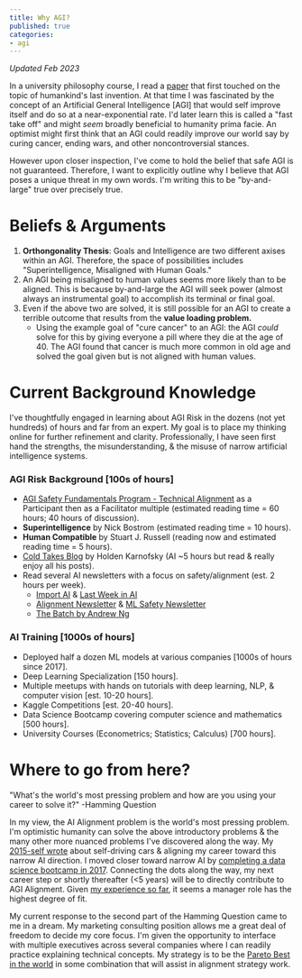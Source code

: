 ```yaml
---
title: Why AGI?
published: true
categories:
- agi
---
```

_Updated Feb 2023_

In a university philosophy course, I read a
[paper](https://vtechworks.lib.vt.edu/bitstream/handle/10919/89424/TechReport05-3.pdf?sequence=1) 
that first touched on the topic of humankind's last invention. 
At that time I was fascinated by the concept of an Artificial General Intelligence [AGI]
that would self improve itself and do so at a near-exponential rate. 
I'd later learn this is called a "fast take off" and might _seem_ broadly beneficial to humanity prima facie. 
An optimist might first think that an AGI could readily improve our world say by curing cancer, ending wars, 
and other noncontroversial stances.

However upon closer inspection, I've come to hold the belief that safe AGI is not guaranteed. 
Therefore, I want to explicitly outline why I believe that AGI poses a unique threat in my own words. 
I'm writing this to be "by-and-large" true over precisely true.

# Beliefs & Arguments
1. **Orthongonality Thesis**: Goals and Intelligence are two different axises within an AGI. Therefore, the space of possibilities includes "Superintelligence, Misaligned with Human Goals."
2. An AGI being misaligned to human values seems more likely than to be aligned. This is because by-and-large the AGI will seek power (almost always an instrumental goal) to accomplish its terminal or final goal.
3. Even if the above two are solved, it is still possible for an AGI to create a terrible outcome that results from the **value loading problem.**
    - Using the example goal of "cure cancer" to an AGI: the AGI _could_ solve for this by giving everyone a pill where they die at the age of 40. The AGI found that cancer is much more common in old age and solved the goal given but is not aligned with human values.

# Current Background Knowledge
I've thoughtfully engaged in learning about AGI Risk in the dozens (not yet hundreds) of hours and far from an expert. My goal is to place my thinking online for further refinement and clarity. Professionally, I have seen first hand the strengths, the misunderstanding, & the misuse of narrow artificial intelligence systems.

### AGI Risk Background [100s of hours]
- [AGI Safety Fundamentals Program - Technical Alignment](https://www.eacambridge.org/technical-alignment-curriculum) as a Participant then as a Facilitator multiple (estimated reading time = 60 hours; 40 hours of discussion).
- **Superintelligence** by Nick Bostrom (estimated reading time = 10 hours).
- **Human Compatible** by Stuart J. Russell (reading now and estimated reading time = 5 hours).
- [Cold Takes Blog](https://cold-takes.com/) by Holden Karnofsky (AI ~5 hours but read & really enjoy all his posts).
- Read several AI newsletters with a focus on safety/alignment (est. 2 hours per week).
     - [Import AI](https://jack-clark.net/) & [Last Week in AI](https://lastweekin.ai/)
     - [Alignment Newsletter](http://rohinshah.com/alignment-newsletter/) & [ML Safety Newsletter](https://newsletter.mlsafety.org/)
     - [The Batch by Andrew Ng](https://www.deeplearning.ai/the-batch/)

### AI Training [1000s of hours]
- Deployed half a dozen ML models at various companies [1000s of hours since 2017].
- Deep Learning Specialization [150 hours].
- Multiple meetups with hands on tutorials with deep learning, NLP, & computer vision [est. 10-20 hours].
- Kaggle Competitions [est. 20-40 hours].
- Data Science Bootcamp covering computer science and mathematics [500 hours].
- University Courses (Econometrics; Statistics; Calculus) [700 hours].

# Where to go from here?
"What's the world's most pressing problem and how are you using your career to solve it?" -Hamming Question

In my view, the AI Alignment problem is the world's most pressing problem. I'm optimistic humanity can solve the above introductory problems & the many other more nuanced problems I've discovered along the way. My [2015-self wrote](./Reaching-The-Summit) about self-driving cars & aligning my career toward this narrow AI direction. I moved closer toward narrow AI by [completing a data science bootcamp in 2017](./Bootcamp-And-Beyond). Connecting the dots along the way, my next career step or shortly thereafter (<5 years) will be to directly contribute to AGI Alignment. Given [my experience so far](./All-Jobs-to-Date), it seems a manager role has the highest degree of fit.

My current response to the second part of the Hamming Question came to me in a dream. My marketing consulting position allows me a great deal of freedom to decide my core focus. I'm given the opportunity to interface with multiple executives across several companies where I can readily practice explaining technical concepts. My strategy is to be the [Pareto Best in the world](https://www.lesswrong.com/posts/XvN2QQpKTuEzgkZHY/being-the-pareto-best-in-the-world) in some combination that will assist in alignment strategy work.
